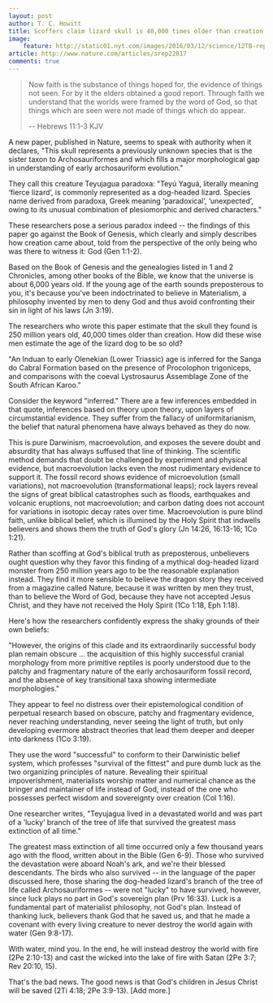 ```yaml
---
layout: post
author: T. C. Howitt
title: Scoffers claim lizard skull is 40,000 times older than creation (Heb 11:1-3)
image:
    feature: http://static01.nyt.com/images/2016/03/12/science/12TB-reptile/12TB-reptile-articleLarge.jpg
article: http://www.nature.com/articles/srep22817
comments: true
---
```


> Now faith is the substance of things hoped for, the evidence of things not seen.  For by it the elders obtained a good report.  Through faith we understand that the worlds were framed by the word of God, so that things which are seen were not made of things which do appear.
>
> -- Hebrews 11:1-3 KJV

A new paper, published in Nature, seems to speak with authority when it declares, "This skull represents a previously unknown species that is the sister taxon to Archosauriformes and which fills a major morphological gap in understanding of early archosauriform evolution."

They call this creature Teyujagua paradoxa: "Teyú Yaguá, literally meaning ‘fierce lizard’, is commonly represented as a dog-headed lizard. Species name derived from paradoxa, Greek meaning ‘paradoxical’, ‘unexpected’, owing to its unusual combination of plesiomorphic and derived characters."

These researchers pose a serious paradox indeed -- the findings of this paper go against the Book of Genesis, which clearly and simply describes how creation came about, told from the perspective of the only being who was there to witness it: God (Gen 1:1-2).

Based on the Book of Genesis and the genealogies listed in 1 and 2 Chronicles, among other books of the Bible, we know that the universe is about 6,000 years old.  If the young age of the earth sounds preposterous to you, it's because you've been indoctrinated to believe in Materialism, a philosophy invented by men to deny God and thus avoid confronting their sin in light of his laws (Jn 3:19).

The researchers who wrote this paper estimate that the skull they found is 250 million years old, 40,000 times older than creation.  How did these wise men estimate the age of the lizard dog to be so old?

"An Induan to early Olenekian (Lower Triassic) age is inferred for the Sanga do Cabral Formation based on the presence of Procolophon trigoniceps, and comparisons with the coeval Lystrosaurus Assemblage Zone of the South African Karoo."

Consider the keyword "inferred."  There are a few inferences embedded in that quote, inferences based on theory upon theory, upon layers of circumstantial evidence.  They suffer from the fallacy of uniformitarianism, the belief that natural phenomena have always behaved as they do now.

This is pure Darwinism, macroevolution, and exposes the severe doubt and absurdity that has always suffused that line of thinking.  The scientific method demands that doubt be challenged by experiment and physical evidence, but macroevolution lacks even the most rudimentary evidence to support it.  The fossil record shows evidence of microevolution (small variations), not macroevolution (transformational leaps); rock layers reveal the signs of great biblical catastrophes such as floods, earthquakes and volcanic eruptions, not macroevolution; and carbon dating does not account for variations in isotopic decay rates over time.  Macroevolution is pure blind faith, unlike biblical belief, which is illumined by the Holy Spirit that indwells believers and shows them the truth of God's glory (Jn 14:26, 16:13-16; 1Co 1:21).

Rather than scoffing at God's biblical truth as preposterous, unbelievers ought question why they favor this finding of a mythical dog-headed lizard monster from 250 million years ago to be the reasonable explanation instead.  They find it more sensible to believe the dragon story they received from a magazine called Nature, because it was written by men they trust, than to believe the Word of God, because they have not accepted Jesus Christ, and they have not received the Holy Spirit (1Co 1:18, Eph 1:18).

Here's how the researchers confidently express the shaky grounds of their own beliefs:

"However, the origins of this clade and its extraordinarily successful body plan remain obscure ... the acquisition of this highly successful cranial morphology from more primitive reptiles is poorly understood due to the patchy and fragmentary nature of the early archosauriform fossil record, and the absence of key transitional taxa showing intermediate morphologies."

They appear to feel no distress over their epistemological condition of perpetual research based on obscure, patchy and fragmentary evidence, never reaching understanding, never seeing the light of truth, but only developing evermore abstract theories that lead them deeper and deeper into darkness (1Co 3:19).

They use the word "successful" to conform to their Darwinistic belief system, which professes "survival of the fittest" and pure dumb luck as the two organizing principles of nature.  Revealing their spiritual impoverishment, materialists worship matter and numerical chance as the bringer and maintainer of life instead of God, instead of the one who possesses perfect wisdom and sovereignty over creation (Col 1:16).

One researcher writes, "Teyujagua lived in a devastated world and was part of a ‘lucky’ branch of the tree of life that survived the greatest mass extinction of all time."

The greatest mass extinction of all time occurred only a few thousand years ago with the flood, written about in the Bible (Gen 6-9).  Those who survived the devastation were aboard Noah's ark, and we're their blessed descendants.  The birds who also survived -- in the language of the paper discussed here, those sharing the dog-headed lizard's branch of the tree of life called Archosauriformes -- were not "lucky" to have survived, however, since luck plays no part in God's sovereign plan (Prv 16:33).  Luck is a fundamental part of materialist philosophy, not God's plan.  Instead of thanking luck, believers thank God that he saved us, and that he made a covenant with every living creature to never destroy the world again with water (Gen 9:8-17).

With water, mind you.  In the end, he will instead destroy the world with fire (2Pe 2:10-13) and cast the wicked into the lake of fire with Satan (2Pe 3:7; Rev 20:10, 15).

That's the bad news.  The good news is that God's children in Jesus Christ will be saved (2Ti 4:18; 2Pe 3:9-13).  [Add more.]